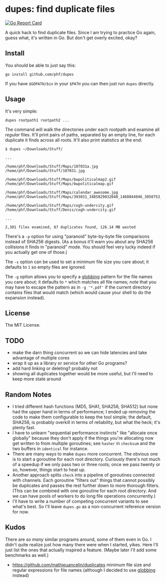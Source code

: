 # dupes: find duplicate files

[![Go Report Card](https://goreportcard.com/badge/github.com/phf/dupes)](https://goreportcard.com/report/github.com/phf/dupes)

A quick hack to find duplicate files. Since I am trying to practice Go again,
guess what, it's written in Go. But don't get overly excited, okay?

## Install

You should be able to just say this:

	go install github.com/phf/dupes

If you have `$GOPATH/bin` in your `$PATH` you can then just run `dupes`
directly.

## Usage

It's very simple:

	dupes rootpath1 rootpath2 ...

The command will walk the directories under each rootpath and examine all
*regular* files. It'll print pairs of paths, separated by an empty line,
for each duplicate it finds across all roots. It'll also print statistics
at the end:

```
$ dupes ~/Downloads/Stuff/

...

/home/phf/Downloads/Stuff/Maps/107031a.jpg
/home/phf/Downloads/Stuff/107031.jpg

/home/phf/Downloads/Stuff/Maps/bwpoliticalmap2.gif
/home/phf/Downloads/Stuff/Maps/bwpoliticalmap.gif

/home/phf/Downloads/Stuff/Maps/calendar_awesome.jpg
/home/phf/Downloads/Stuff/Maps/393031_3485829032040_1460844946_3050753_389238284_n.jpg

/home/phf/Downloads/Stuff/Maps/cogh-undercity.gif
/home/phf/Downloads/Stuff/Denis/cogh-undercity.gif

...

2,301 files examined, 87 duplicates found, 126.14 MB wasted
```

There's a `-p` option for using "paranoid" byte-by-byte file comparisons
instead of SHA256 digests. (As a bonus it'll warn you about any SHA256
collisions it finds in "paranoid" mode. You should feel very lucky indeed
if you actually get one of those.)

The `-s` option can be used to set a minimum file size you care about; it
defaults to `1` so empty files are ignored.

The `-g` option allows you to specify a
[globbing](https://golang.org/pkg/path/filepath/#Match) pattern for the
file names you care about; it defaults to `*` which matches all file names;
note that you may have to escape the pattern as in `-g '*.pdf'` if the
current directory contains files that would match (which would cause your
shell to do the expansion instead).

## License

The MIT License.

## TODO

- make the darn thing concurrent so we can hide latencies and take advantage
of multiple cores
- wrap it up as a library or service for other Go programs?
- add hard linking or deleting? probably not
- showing all duplicates together would be more useful, but I'll need
to keep more state around

## Random Notes

- I tried different hash functions (MD5, SHA1, SHA256, SHA512) but none had
the upper hand in terms of performance; I ended up removing the code to make
them configurable to keep the tool simple; the default, SHA256, is probably
overkill in terms of reliability, but what the heck; it's plenty fast.
- I have to unlearn "sequential performance instincts" like "allocate once
globally" because they don't apply if the things you're allocating now get
written to from multiple goroutines; see `hasher` in `checksum` and the two
buffers in `identical` for instance.
- There are many ways to make `dupes` more concurrent. The obvious one is to
start a goroutine for each root directory. Curiously there's not much of a
speedup if we only pass two or three roots; once we pass twenty or so,
however, things start to heat up.
- Another approach splits `check` into a pipeline of goroutines connected
with channels. Each goroutine "filters out" things that cannot possibly
be duplicates and passes the rest further down to more thorough filters.
(This can be combined with one goroutine for each root directory.
And we can have pools of workers to do long file operations concurrently.)
- I'll have to write a number of competing concurrent variants to see what's
best. So I'll leave `dupes.go` as a non-concurrent reference version for now.

## Kudos

There are *so many* similar programs around, some of them even in Go.
I didn't quite realize just how many there were when I started, yikes.
Here I'll just list the ones that actually inspired a feature. (Maybe
later I'll add some benchmarks as well.)

- https://github.com/mathieuancelin/duplicates minimum file size and regular
expressions for file names (although I decided to use
[globbing](https://golang.org/pkg/path/filepath/#Match) instead)
